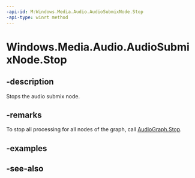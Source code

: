 ```yaml
---
-api-id: M:Windows.Media.Audio.AudioSubmixNode.Stop
-api-type: winrt method
---
```


<!-- Method syntax
public void Stop()
-->

# Windows.Media.Audio.AudioSubmixNode.Stop

## -description
Stops the audio submix node.

## -remarks
To stop all processing for all nodes of the graph, call [AudioGraph.Stop](audiograph_stop_1201535524.md).

## -examples

## -see-also
